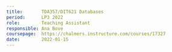 ```yaml
---
title:       TDA357/DIT621 Databases
period:      LP3 2022
role:        Teaching Assistant
responsible: Ana Bove
coursepage:  https://chalmers.instructure.com/courses/17327
date:        2022-01-15
---
```


